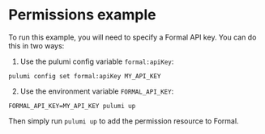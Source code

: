 # Permissions example

To run this example, you will need to specify a Formal API key. You can do this in two ways:

1. Use the pulumi config variable `formal:apiKey`:
```
pulumi config set formal:apiKey MY_API_KEY
```
2. Use the environment variable `FORMAL_API_KEY`:
```
FORMAL_API_KEY=MY_API_KEY pulumi up
```

Then simply run `pulumi up` to add the permission resource to Formal.